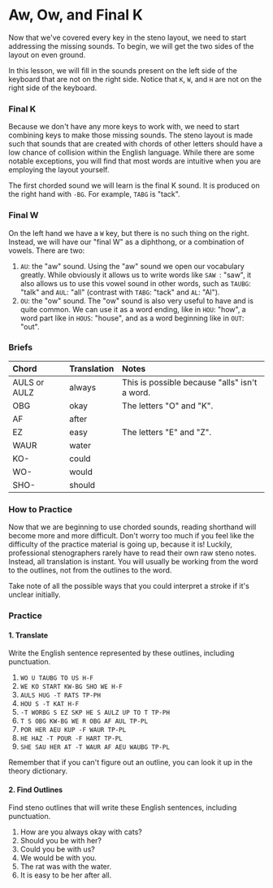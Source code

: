 # Aw, Ow, and Final K

Now that we've covered every key in the steno layout, we need to start addressing the missing sounds. To begin, we will get the two sides of the layout on even ground.

In this lesson, we will fill in the sounds present on the left side of the keyboard that are not on the right side. Notice that `K`, `W`, and `H` are not on the right side of the keyboard.

### Final K

Because we don't have any more keys to work with, we need to start combining keys to make those missing sounds. The steno layout is made such that sounds that are created with chords of other letters should have a low chance of collision within the English language. While there are some notable exceptions, you will find that most words are intuitive when you are employing the layout yourself.

The first chorded sound we will learn is the final K sound. It is produced on the right hand with `-BG`. For example, `TABG` is "tack".

### Final W

On the left hand we have a `W` key, but there is no such thing on the right. Instead, we will have our "final W" as a diphthong, or a combination of vowels. There are two:

1. `AU`: the "aw" sound.
    Using the "aw" sound we open our vocabulary greatly. While obviously it allows us to write words like `SAW `: "saw", it also allows us to use this vowel sound in other words, such as `TAUBG`: "talk" and `AUL`: "all" (contrast with `TABG`: "tack" and `AL`: "Al").
2. `OU`: the "ow" sound.
    The "ow" sound is also very useful to have and is quite common. We can use it as a word ending, like in `HOU`: "how", a word part like in `HOUS`: "house", and as a word beginning like in `OUT`: "out".

### Briefs

| Chord | Translation | Notes |
| :--- | :--- | :--- |
| AULS or AULZ | always | This is possible because "alls" isn't a word. |
| OBG | okay | The letters "O" and "K". |
| AF | after |  |
| EZ | easy | The letters "E" and "Z". |
| WAUR | water |   |
| KO- | could |   |
| WO- | would |   |
| SHO- | should |   |

### How to Practice

Now that we are beginning to use chorded sounds, reading shorthand will become more and more difficult. Don't worry too much if you feel like the difficulty of the practice material is going up, because it is! Luckily, professional stenographers rarely have to read their own raw steno notes. Instead, all translation is instant. You will usually be working from the word to the outlines, not from the outlines to the word.

Take note of all the possible ways that you could interpret a stroke if it's unclear initially.

### Practice

#### 1. Translate

Write the English sentence represented by these outlines, including punctuation.

1. `WO U TAUBG TO US H-F`
2. `WE KO START KW-BG SHO WE H-F`
3. `AULS HUG -T RATS TP-PH`
4. `HOU S -T KAT H-F`
5. `-T WORBG S EZ SKP HE S AULZ UP TO T TP-PH`
6. `T S OBG KW-BG WE R OBG AF AUL TP-PL`
7. `POR HER AEU KUP -F WAUR TP-PL`
8. `HE HAZ -T POUR -F HART TP-PL`
9. `SHE SAU HER AT -T WAUR AF AEU WAUBG TP-PL`

Remember that if you can't figure out an outline, you can look it up in the theory dictionary.

#### 2. Find Outlines

Find steno outlines that will write these English sentences, including punctuation.

1. How are you always okay with cats?
2. Should you be with her?
3. Could you be with us?
4. We would be with you.
5. The rat was with the water.
6. It is easy to be her after all.
